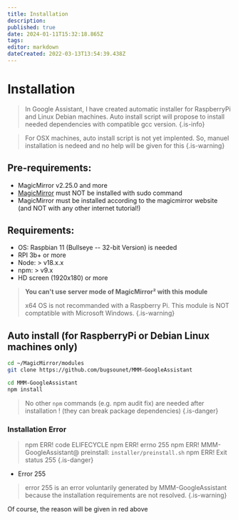 ```yaml
---
title: Installation
description: 
published: true
date: 2024-01-11T15:32:18.865Z
tags: 
editor: markdown
dateCreated: 2022-03-13T13:54:39.438Z
---
```


# Installation

> In Google Assistant, I have created automatic installer for RaspberryPi and Linux Debian machines.
> Auto install script will propose to install needed dependencies with compatible gcc version.
{.is-info}


> For OSX machines, auto install script is not yet implented.
> So, manuel installation is nedeed and no help will be given for this
{.is-warning}


## Pre-requirements:
 * MagicMirror v2.25.0 and more
 * [MagicMirror](https://docs.magicmirror.builders/) must NOT be installed with sudo command
 * MagicMirror must be installed according to the magicmirror website (and NOT with any other internet tutorial!)

## Requirements:
 * OS: Raspbian 11 (Bullseye -- 32-bit Version) is needed
 * RPI 3b+ or more 
 * Node: > v18.x.x
 * npm: > v9.x
 * HD screen (1920x180) or more

> **You can't use server mode of MagicMirror² with this module**
>
> x64 OS is not recommanded with a Raspberry Pi.
> This module is NOT comptatible with Microsoft Windows.
{.is-warning}


## Auto install (for RaspberryPi or Debian Linux machines only)
```sh
cd ~/MagicMirror/modules
git clone https://github.com/bugsounet/MMM-GoogleAssistant

cd MMM-GoogleAssistant
npm install
```
>  No other `npm` commands (e.g. npm audit fix) are needed after installation ! (they can break package dependencies)
{.is-danger}

### Installation Error
> npm ERR! code ELIFECYCLE
npm ERR! errno 255
npm ERR! MMM-GoogleAssistant@ preinstall: `installer/preinstall.sh`
npm ERR! Exit status 255
{.is-danger}

 * Error 255

> error 255 is an error voluntarily generated by MMM-GoogleAssistant because the installation requirements are not resolved.
{.is-warning}


Of course, the reason will be given in red above
